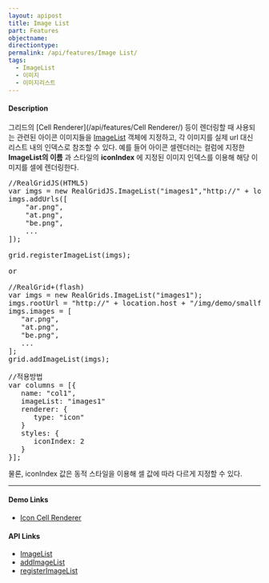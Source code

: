 ```yaml
---
layout: apipost
title: Image List
part: Features
objectname: 
directiontype: 
permalink: /api/features/Image List/
tags:
  - ImageList
  - 이미지
  - 이미지리스트
---
```


#### Description

그리드의 [Cell Renderer](/api/features/Cell Renderer/) 등이 렌더링할 때 사용되는 관련된 아이콘 이미지들을 [ImageList](/api/types/ImageList/) 객체에 지정하고, 각 이미지를 실제 url 대신 리스트 내의 인덱스로 참조할 수 있다. 예를 들어 아이콘 셀렌더러는 컬럼에 지정한 **ImageList의 이름** 과 스타일의 **iconIndex** 에 지정된 이미지 인덱스를 이용해 해당 이미지를 셀에 렌더링한다.

<pre class="prettyprint">
//RealGridJS(HTML5)
var imgs = new RealGridJS.ImageList("images1","http://" + location.host + "/img/demo/smallflag/");
imgs.addUrls([
    "ar.png",
    "at.png",
    "be.png",
    ...
]);

grid.registerImageList(imgs);

or 

//RealGrid+(flash)   
var imgs = new RealGrids.ImageList("images1");
imgs.rootUrl = "http://" + location.host + "/img/demo/smallflag/";
imgs.images = [
   "ar.png",
   "at.png",
   "be.png",
   ...
];
grid.addImageList(imgs);

//적용방법
var columns = [{
   name: "col1",
   imageList: "images1"
   renderer: {
      type: "icon"
   }
   styles: {
      iconIndex: 2
   }
}];
</pre>

물론, iconIndex 값은 동적 스타일을 이용해 셀 값에 따라 다르게 지정할 수 있다.

---

#### Demo Links
* [Icon Cell Renderer](http://demo.realgrid.com/Renderer/IconCellRenderer/)  

#### API Links

* [ImageList](/api/types/ImageList)   
* [addImageList](/api/GridBase/addImageList)  
* [registerImageList](/api/GridView/registerImageList)  
